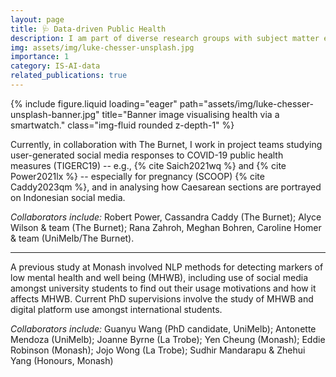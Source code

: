 ```yaml
---
layout: page
title: 🩺 Data-driven Public Health 
description: I am part of diverse research groups with subject matter experts contributing to interdisciplinary public health research. 
img: assets/img/luke-chesser-unsplash.jpg
importance: 1
category: IS-AI-data
related_publications: true
---
```



<div class="row">
    <div class="col-sm mt-3 mt-md-0">
        {% include figure.liquid loading="eager" path="assets/img/luke-chesser-unsplash-banner.jpg" title="Banner image visualising health via a smartwatch." class="img-fluid rounded z-depth-1" %}
    </div>
</div>

Currently, in collaboration with The Burnet, I work in project teams studying user-generated social media responses to COVID-19 public health measures (TIGERC19) -- e.g., {% cite Saich2021wq %} and {% cite Power2021lx %} -- especially for pregnancy (SCOOP) {% cite Caddy2023qm %}, and in analysing how Caesarean sections are portrayed on Indonesian social media.

*Collaborators include:* Robert Power, Cassandra Caddy (The Burnet); Alyce Wilson & team (The Burnet); Rana Zahroh, Meghan Bohren, Caroline Homer & team (UniMelb/The Burnet).

<hr/>

A previous study at Monash involved NLP methods for detecting markers of low mental health and well being (MHWB), including use of social media amongst university students to find out their usage motivations and how it affects MHWB. Current PhD supervisions involve the study of MHWB and digital platform use amongst international students.

*Collaborators include:* Guanyu Wang (PhD candidate, UniMelb); Antonette Mendoza (UniMelb); Joanne Byrne (La Trobe); Yen Cheung (Monash); Eddie Robinson (Monash); Jojo Wong (La Trobe); Sudhir Mandarapu & Zhehui Yang (Honours, Monash)

